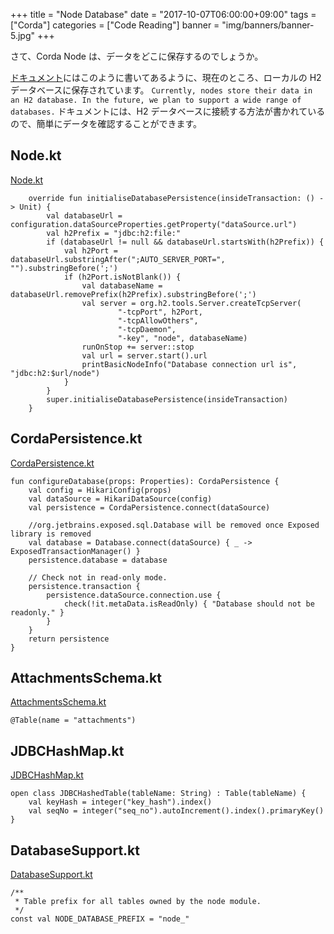 +++
title = "Node Database"
date = "2017-10-07T06:00:00+09:00"
tags = ["Corda"]
categories = ["Code Reading"]
banner = "img/banners/banner-5.jpg"
+++

さて、Corda Node は、データをどこに保存するのでしょうか。

<!--more-->

[ドキュメント](https://docs.corda.net/releases/release-M14.0/node-database.html)にはこのように書いてあるように、現在のところ、ローカルの H2 データベースに保存されています。
`Currently, nodes store their data in an H2 database. In the future, we plan to support a wide range of databases.`
ドキュメントには、H2 データベースに接続する方法が書かれているので、簡単にデータを確認することができます。

## Node.kt
[Node.kt](https://github.com/corda/corda/blob/release-M14.0/node/src/main/kotlin/net/corda/node/internal/Node.kt)
```
    override fun initialiseDatabasePersistence(insideTransaction: () -> Unit) {
        val databaseUrl = configuration.dataSourceProperties.getProperty("dataSource.url")
        val h2Prefix = "jdbc:h2:file:"
        if (databaseUrl != null && databaseUrl.startsWith(h2Prefix)) {
            val h2Port = databaseUrl.substringAfter(";AUTO_SERVER_PORT=", "").substringBefore(';')
            if (h2Port.isNotBlank()) {
                val databaseName = databaseUrl.removePrefix(h2Prefix).substringBefore(';')
                val server = org.h2.tools.Server.createTcpServer(
                        "-tcpPort", h2Port,
                        "-tcpAllowOthers",
                        "-tcpDaemon",
                        "-key", "node", databaseName)
                runOnStop += server::stop
                val url = server.start().url
                printBasicNodeInfo("Database connection url is", "jdbc:h2:$url/node")
            }
        }
        super.initialiseDatabasePersistence(insideTransaction)
    }
```

## CordaPersistence.kt
[CordaPersistence.kt](https://github.com/corda/corda/blob/release-M14.0/node/src/main/kotlin/net/corda/node/utilities/CordaPersistence.kt)
```
fun configureDatabase(props: Properties): CordaPersistence {
    val config = HikariConfig(props)
    val dataSource = HikariDataSource(config)
    val persistence = CordaPersistence.connect(dataSource)

    //org.jetbrains.exposed.sql.Database will be removed once Exposed library is removed
    val database = Database.connect(dataSource) { _ -> ExposedTransactionManager() }
    persistence.database = database

    // Check not in read-only mode.
    persistence.transaction {
        persistence.dataSource.connection.use {
            check(!it.metaData.isReadOnly) { "Database should not be readonly." }
        }
    }
    return persistence
}
```

## AttachmentsSchema.kt
[AttachmentsSchema.kt](https://github.com/corda/corda/blob/release-M14.0/node-schemas/src/main/kotlin/net/corda/node/services/persistence/schemas/requery/AttachmentsSchema.kt)
```
@Table(name = "attachments")
```

## JDBCHashMap.kt
[JDBCHashMap.kt](https://github.com/corda/corda/blob/release-M14.0/node/src/main/kotlin/net/corda/node/utilities/JDBCHashMap.kt)
```
open class JDBCHashedTable(tableName: String) : Table(tableName) {
    val keyHash = integer("key_hash").index()
    val seqNo = integer("seq_no").autoIncrement().index().primaryKey()
}
```

## DatabaseSupport.kt
[DatabaseSupport.kt](https://github.com/corda/corda/blob/release-M14.0/node/src/main/kotlin/net/corda/node/utilities/DatabaseSupport.kt)
```
/**
 * Table prefix for all tables owned by the node module.
 */
const val NODE_DATABASE_PREFIX = "node_"
```
